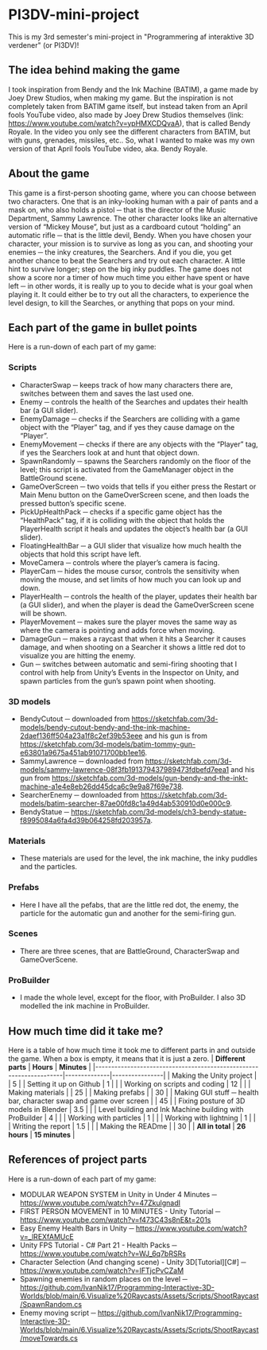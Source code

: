 # PI3DV-mini-project
This is my 3rd semester's mini-project in "Programmering af interaktive 3D verdener" (or PI3DV)! 

## The idea behind making the game
I took inspiration from Bendy and the Ink Machine (BATIM), a game made by Joey Drew Studios, when making my game. But the inspiration is not completely taken from BATIM game itself, but instead taken from an April fools YouTube video, also made by Joey Drew Studios themselves (link: https://www.youtube.com/watch?v=ypHMXCDQvaA), that is called Bendy Royale. In the video you only see the different characters from BATIM, but with guns, grenades, missiles, etc.. So, what I wanted to make was my own version of that April fools YouTube video, aka. Bendy Royale.

## About the game
This game is a first-person shooting game, where you can choose between two characters. One that is an inky-looking human with a pair of pants and a mask on, who also holds a pistol ─ that is the director of the Music Department, Sammy Lawrence. The other character looks like an alternative version of “Mickey Mouse”, but just as a cardboard cutout “holding” an automatic rifle ─ that is the little devil, Bendy. When you have chosen your character, your mission is to survive as long as you can, and shooting your enemies ─ the inky creatures, the Searchers. And if you die, you get another chance to beat the Searchers and try out each character. A little hint to survive longer; step on the big inky puddles.
The game does not show a score nor a timer of how much time you either have spent or have left ─ in other words, it is really up to you to decide what is your goal when playing it. It could either be to try out all the characters, to experience the level design, to kill the Searches, or anything that pops on your mind.

## Each part of the game in bullet points
Here is a run-down of each part of my game:
### Scripts
- CharacterSwap ─ keeps track of how many characters there are, switches between them and saves the last used one.
- Enemy ─ controls the health of the Searches and updates their health bar (a GUI slider).
- EnemyDamage ─ checks if the Searchers are colliding with a game object with the “Player” tag, and if yes they cause damage on the “Player”.
- EnemyMovement ─ checks if there are any objects with the “Player” tag, if yes the Searchers look at and hunt that object down.
- SpawnRandomly ─ spawns the Searchers randomly on the floor of the level; this script is activated from the GameManager object in the BattleGround scene.
- GameOverScreen ─ two voids that tells if you either press the Restart or Main Menu button on the GameOverScreen scene, and then loads the pressed button’s specific scene.
- PickUpHealthPack ─ checks if a specific game object has the “HealthPack” tag, if it is colliding with the object that holds the PlayerHealth script it heals and updates the object’s health bar (a GUI slider).
- FloatingHealthBar ─ a GUI slider that visualize how much health the objects that hold this script have left.
- MoveCamera ─ controls where the player’s camera is facing.
- PlayerCam ─ hides the mouse cursor, controls the sensitivity when moving the mouse, and set limits of how much you can look up and down.
- PlayerHealth ─ controls the health of the player, updates their health bar (a GUI slider), and when the player is dead the GameOverScreen scene will be shown.
- PlayerMovement ─ makes sure the player moves the same way as where the camera is pointing and adds force when moving.
- DamageGun ─ makes a raycast that when it hits a Searcher it causes damage, and when shooting on a Searcher it shows a little red dot to visualize you are hitting the enemy.
- Gun ─ switches between automatic and semi-firing shooting that I control with help from Unity’s Events in the Inspector on Unity, and spawn particles from the gun’s spawn point when shooting.
### 3D models
- BendyCutout ─ downloaded from https://sketchfab.com/3d-models/bendy-cutout-bendy-and-the-ink-machine-2daef136ff504a23a1f8c2ef39b53eee and his gun is from https://sketchfab.com/3d-models/batim-tommy-gun-e63801a9675a451ab91071700bb1ee16.
- SammyLawrence ─ downloaded from https://sketchfab.com/3d-models/sammy-lawrence-08f3fb191379437989473fdbefd7eea1 and his gun from https://sketchfab.com/3d-models/gun-bendy-and-the-inkt-machine-a1e4e8eb26dd45dca6c9e9a87f69e738.
- SearcherEnemy ─ downloaded from https://sketchfab.com/3d-models/batim-searcher-87ae00fd8c1a49d4ab530910d0e000c9.
- BendyStatue ─ https://sketchfab.com/3d-models/ch3-bendy-statue-f8995084a6fa4d39b064258fd203957a.
### Materials
- These materials are used for the level, the ink machine, the inky puddles and the particles.
### Prefabs
- Here I have all the pefabs, that are the little red dot, the enemy, the particle for the automatic gun and another for the semi-firing gun.
### Scenes
- There are three scenes, that are BattleGround, CharacterSwap and GameOverScene.
### ProBuilder
- I made the whole level, except for the floor, with ProBuilder. I also 3D modelled the ink machine in ProBuilder.

## How much time did it take me?
Here is a table of how much time it took me to different parts in and outside the game. When a box is empty, it means that it is just a zero.
| **Different parts**                                                | **Hours**    | **Minutes**    |
|--------------------------------------------------------------------|--------------|----------------|
| Making the Unity project                                           |              | 5              |
| Setting it up on Github                                            | 1            |                |
| Working on scripts and coding                                      | 12           |                |
| Making materials                                                   |              | 25             |
| Making prefabs                                                     |              | 30             |
| Making GUI stuff ─ health bar, character swap and game over screen |              | 45             |
| Fixing posture of 3D models in Blender                             | 3.5          |                |
| Level building and Ink Machine building with ProBuilder            | 4            |                |
| Working with particles                                             | 1            |                |
| Working with lightning                                             | 1            |                |
| Writing the report                                                 | 1.5          |                |
| Making the READme                                                  |              | 30             |
| **All in total**                                                   | **26 hours** | **15 minutes** |

## References of project parts
Here is a run-down of each part of my game:
- MODULAR WEAPON SYSTEM in Unity in Under 4 Minutes ─ https://www.youtube.com/watch?v=47ZkulgnadI
- FIRST PERSON MOVEMENT in 10 MINUTES - Unity Tutorial ─ https://www.youtube.com/watch?v=f473C43s8nE&t=201s
- Easy Enemy Health Bars in Unity ─ https://www.youtube.com/watch?v=_lREXfAMUcE
- Unity FPS Tutorial - C# Part 21 - Health Packs ─ https://www.youtube.com/watch?v=WJ_6q7bRSRs
- Character Selection (And changing scene) - Unity 3D[Tutorial][C#] ─ https://www.youtube.com/watch?v=IFTjcPvCZaM
- Spawning enemies in random places on the level ─ https://github.com/IvanNik17/Programming-Interactive-3D-Worlds/blob/main/6.Visualize%20Raycasts/Assets/Scripts/ShootRaycast/SpawnRandom.cs
- Enemy moving script ─ https://github.com/IvanNik17/Programming-Interactive-3D-Worlds/blob/main/6.Visualize%20Raycasts/Assets/Scripts/ShootRaycast/moveTowards.cs 

